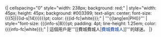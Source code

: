 <div style="float: left; border:#000000 1px; margin: 1px;">
{| cellspacing="0" style="width: 238px; background: red;"
| style="width: 45px; height: 45px; background: #003399; text-align: center; font-size: {{{5|{{{id-s|14}}}}}}pt; color: {{{id-fc|white}}};" | '''{{lang|en|PHI}}'''
| style="font-size: {{{info-s|8}}}pt; padding: 4pt; line-height: 1.25em; color: {{{info-fc|white}}};" | 這個用戶是'''[[費城費城人|<span style="color:#003399">費城費城人</span>]]'''的球迷。
|}</div>